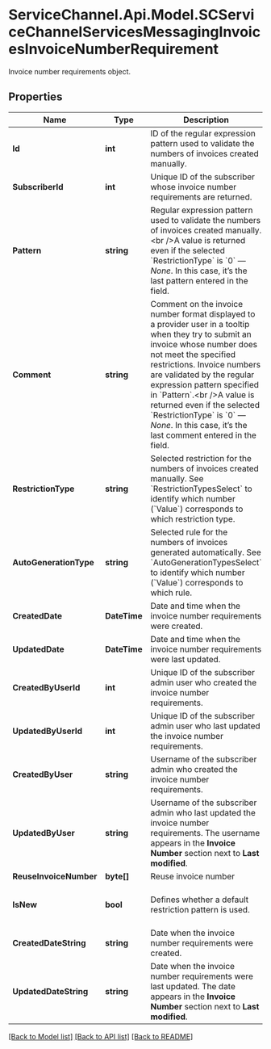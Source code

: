 # ServiceChannel.Api.Model.SCServiceChannelServicesMessagingInvoicesInvoiceNumberRequirement
Invoice number requirements object.

## Properties

Name | Type | Description | Notes
------------ | ------------- | ------------- | -------------
**Id** | **int** | ID of the regular expression pattern used to validate the numbers of invoices created manually. | [optional] 
**SubscriberId** | **int** | Unique ID of the subscriber whose invoice number requirements are returned. | [optional] 
**Pattern** | **string** | Regular expression pattern used to validate the numbers of invoices created manually.&lt;br /&gt;A value is returned even if the selected &#x60;RestrictionType&#x60; is &#x60;0&#x60; — *None*. In this case, it’s the last pattern entered in the field. | [optional] 
**Comment** | **string** | Comment on the invoice number format displayed to a provider user in a tooltip when they try to submit an invoice whose number does not meet the specified restrictions. Invoice numbers are validated by the regular expression pattern specified in &#x60;Pattern&#x60;.&lt;br /&gt;A value is returned even if the selected &#x60;RestrictionType&#x60; is &#x60;0&#x60; — *None*. In this case, it’s the last comment entered in the field. | [optional] 
**RestrictionType** | **string** | Selected restriction for the numbers of invoices created manually. See &#x60;RestrictionTypesSelect&#x60; to identify which number (&#x60;Value&#x60;) corresponds to which restriction type. | [optional] 
**AutoGenerationType** | **string** | Selected rule for the numbers of invoices generated automatically. See &#x60;AutoGenerationTypesSelect&#x60; to identify which number (&#x60;Value&#x60;) corresponds to which rule. | [optional] 
**CreatedDate** | **DateTime** | Date and time when the invoice number requirements were created. | [optional] 
**UpdatedDate** | **DateTime** | Date and time when the invoice number requirements were last updated. | [optional] 
**CreatedByUserId** | **int** | Unique ID of the subscriber admin user who created the invoice number requirements. | [optional] 
**UpdatedByUserId** | **int** | Unique ID of the subscriber admin user who last updated the invoice number requirements. | [optional] 
**CreatedByUser** | **string** | Username of the subscriber admin who created the invoice number requirements. | [optional] 
**UpdatedByUser** | **string** | Username of the subscriber admin who last updated the invoice number requirements. The username appears in the **Invoice Number** section next to **Last modified**. | [optional] 
**ReuseInvoiceNumber** | **byte[]** | Reuse invoice number | [optional] 
**IsNew** | **bool** | Defines whether a default restriction pattern is used. | [optional] [readonly] [default to false]
**CreatedDateString** | **string** | Date when the invoice number requirements were created. | [optional] [readonly] 
**UpdatedDateString** | **string** | Date when the invoice number requirements were last updated. The date appears in the **Invoice Number** section next to **Last modified**. | [optional] [readonly] 

[[Back to Model list]](../README.md#documentation-for-models) [[Back to API list]](../README.md#documentation-for-api-endpoints) [[Back to README]](../README.md)

